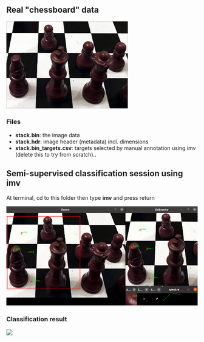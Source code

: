 ## Real "chessboard" data
<img src="stack.bin.png" width="320">

### Files
* **stack.bin**: the image data
* **stack.hdr**: image header (metadata) incl. dimensions
* **stack.bin_targets.csv**: targets selected by manual annotation using imv (delete this to try from scratch)..

## Semi-supervised classification session using imv
At terminal, cd to this folder then type **imv** and press return

<img src="session.png" width="530">

### Classification result
<img src="stack.bin_kmeans.bin.png" width="640">
